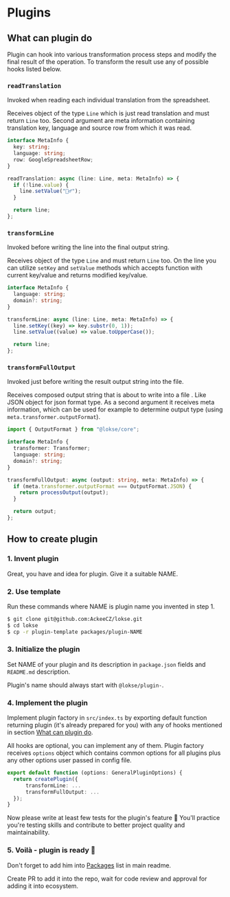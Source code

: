 # Plugins

## What can plugin do

Plugin can hook into various transformation process steps and modify the final result of the operation. To transform the result use any of possible hooks listed below.

### `readTranslation`

Invoked when reading each individual translation from the spreadsheet.

Receives object of the type `Line` which is just read translation and must return `Line` too. Second argument are meta information containing translation key, language and source row from which it was read.

```ts
interface MetaInfo {
  key: string;
  language: string;
  row: GoogleSpreadsheetRow;
}

readTranslation: async (line: Line, meta: MetaInfo) => {
  if (!line.value) {
    line.setValue("🤷‍♂️");
  }

  return line;
};
```

### `transformLine`

Invoked before writing the line into the final output string.

Receives object of the type `Line` and must return `Line` too. On the line you can utilize `setKey` and `setValue` methods which accepts function with current key/value and returns modified key/value.

```ts
interface MetaInfo {
  language: string;
  domain?: string;
}

transformLine: async (line: Line, meta: MetaInfo) => {
  line.setKey((key) => key.substr(0, 1));
  line.setValue((value) => value.toUpperCase());

  return line;
};
```

### `transformFullOutput`

Invoked just before writing the result output string into the file.

Receives composed output string that is about to write into a file . Like JSON object for json format type. As a second argument it receives meta information, which can be used for example to determine output type (using `meta.transformer.outputFormat`).

```ts
import { OutputFormat } from "@lokse/core";

interface MetaInfo {
  transformer: Transformer;
  language: string;
  domain?: string;
}

transformFullOutput: async (output: string, meta: MetaInfo) => {
  if (meta.transformer.outputFormat === OutputFormat.JSON) {
    return processOutput(output);
  }

  return output;
};
```

## How to create plugin

### 1. Invent plugin

Great, you have and idea for plugin. Give it a suitable NAME.

### 2. Use template

Run these commands where NAME is plugin name you invented in step 1.

```sh
$ git clone git@github.com:AckeeCZ/lokse.git
$ cd lokse
$ cp -r plugin-template packages/plugin-NAME
```

### 3. Initialize the plugin

Set NAME of your plugin and its description in `package.json` fields and `README.md` description.

Plugin's name should always start with `@lokse/plugin-`.

### 4. Implement the plugin

Implement plugin factory in `src/index.ts` by exporting default function returning plugin (it's already prepared for you) with any of hooks mentioned in section [What can plugin do](#what-can-plugin-do).

All hooks are optional, you can implement any of them. Plugin factory receives `options` object which contains common options for all plugins plus any other options user passed in config file.

```ts
export default function (options: GeneralPluginOptions) {
  return createPlugin({
      transformLine: ...
      transformFullOutput: ...
  });
}

```

Now please write at least few tests for the plugin's feature 🙏 You'll practice you're testing skills and contribute to better project quality and maintainability.

### 5. Voilà - plugin is ready 🎉

Don't forget to add him into [Packages](https://github.com/AckeeCZ/lokse/#packages) list in main readme.

Create PR to add it into the repo, wait for code review and approval for adding it into ecosystem.
